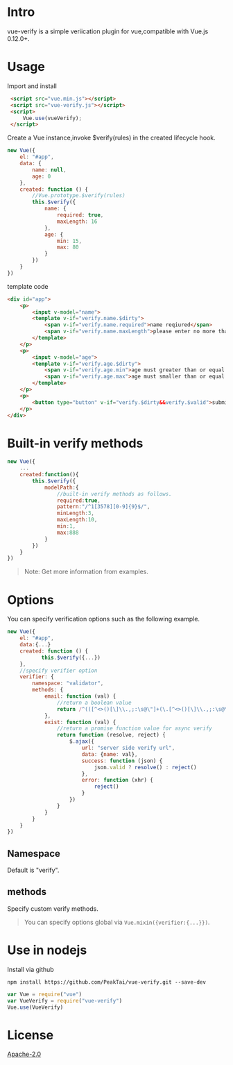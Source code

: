 # Intro
vue-verify is a simple veriication plugin for vue,compatible with  Vue.js 0.12.0+.

# Usage
Import and install

```html
 <script src="vue.min.js"></script>
 <script src="vue-verify.js"></script>
 <script>
     Vue.use(vueVerify);
 </script>
```

Create a Vue instance,invoke $verify(rules) in the created lifecycle hook.

```js
new Vue({
    el: "#app",
    data: {
        name: null,
        age: 0
    },
    created: function () {
        //Vue.prototype.$verify(rules)
        this.$verify({
            name: {
                required: true,
                maxLength: 16
            },
            age: {
                min: 15,
                max: 80
            }
        })
    }
})
```

template code

```html
<div id="app">
    <p>
        <input v-model="name">
        <template v-if="verify.name.$dirty">
            <span v-if="verify.name.required">name reqiured</span>
            <span v-if="verify.name.maxLength">please enter no more than 16 characters</span>
        </template>
    </p>
    <p>
        <input v-model="age">
        <template v-if="verify.age.$dirty">
            <span v-if="verify.age.min">age must greater than or equal to 16</span>
            <span v-if="verify.age.max">age must smaller than or equal to 80</span>
        </template>
    </p>
    <p>
        <button type="button" v-if="verify.$dirty&&verify.$valid">submit</button>
    </p>
</div>
```

# Built-in verify methods

```js
new Vue({
    ...
    created:function(){
        this.$verify({
            modelPath:{
                //built-in verify methods as follows.
                required:true,
                pattern:"/^1[3578][0-9]{9}$/",
                minLength:3,
                maxLength:10,
                min:1,
                max:888
            }
        })
    }
})
```

> Note: Get more information from examples.

# Options

You can specify verification options such as the following example.
```js
new Vue({
    el: "#app",
    data:{...}
    created: function () {
           this.$verify({...})
    },
    //specify verifier option
    verifier: {
        namespace: "validator",
        methods: {
            email: function (val) {
                //return a boolean value
                return /^(([^<>()[\]\\.,;:\s@\"]+(\.[^<>()[\]\\.,;:\s@\"]+)*)|(\".+\"))@((\[[0-9]{1,3}\.[0-9]{1,3}\.[0-9]{1,3}\.[0-9]{1,3}\])|(([a-zA-Z\-0-9]+\.)+[a-zA-Z]{2,}))$/.test(val)
            },
            exist: function (val) {
                //return a promise function value for async verify
                return function (resolve, reject) {
                    $.ajax({
                        url: "server side verify url",
                        data: {name: val},
                        success: function (json) {
                            json.valid ? resolve() : reject()
                        },
                        error: function (xhr) {
                            reject()
                        }
                    })
                }
            }
        }
    }
})
```


## Namespace

Default is "verify".

## methods

Specify custom verify methods.

> You can specify options global via `Vue.mixin({verifier:{...}})`.

# Use in nodejs

Install via github
```
npm install https://github.com/PeakTai/vue-verify.git --save-dev
```

``` js
var Vue = require("vue")
var VueVerify = require("vue-verify")
Vue.use(VueVerify)
```

# License
[Apache-2.0](http://opensource.org/licenses/Apache-2.0)

